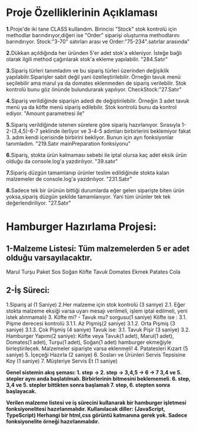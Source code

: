 # Proje Özelliklerinin Açıklaması

<strong>1.</strong>Proje'de iki tane CLASS kullandım. Birincisi "Stock" stok kontrolü için methodlar barındırıyor,diğeri ise "Order" siparişi oluşturma methodlarını barındırıyor. Stock:"3-70" satırları arası ve  Order:"75-234".satırlar arasında"

<strong>2.</strong>Dükkan açıldığında her üründen 5'er adet stok'a ekleniyor. İsteğe bağlı olarak ilgili method çağırılarak stok'a ekleme yapılabilir. "284.Satır"

<strong>3.</strong>Sipariş türleri tanımladım ve bu sipariş türleri üzerinden değişiklik yapılabilir.Siparişler sabit değil yani özelleştirilebilir. Örneğin tavuk menü seçilebilir ama marul ya da domates eklenmeden de sipariş verilebilir. Stok kontrolü bunu göz önünde bulundurarak yapılıyor. CheckStock:"27.Satır"

<strong>4.</strong>Sipariş verildiğinde siparişin adedi de değiştirilebilir. Örneğin 3 adet tavuk menü ya da köfte menü sipariş edilebilir. Stok kontrolü bunu da kontrol ediyor. "Amount parametresi ile"

<strong>5.</strong>Sipariş verildiğinde istenen sürelere göre sipariş hazırlanıyor. Sırasıyla
1-2-(3,4,5)-6-7 şeklinde ilerliyor ve 3-4-5 adımları birbirlerini beklemiyor fakat 3. adım kendi içerisinde birbirini bekliyor. Bunun için ayrı fonksiyonlar tanımladım. "219.Satır mainPreparation fonksiyonu"

<strong>6.</strong>Sipariş, stokta ürün kalmaması sebebi ile iptal olursa kaç adet eksik ürün olduğu da console.log'a yazdırılıyor. "39.satır"

<strong>7.</strong>Sipariş düzgün tamamlanıp ürünler teslim edildiğinde stokta kalan malzemeler de console.log'a yazdırılıyor. "231.Satır"

<strong>8.</strong>Sadece tek bir ürünün bittiği durumlarda eğer gelen siparişte biten ürün yoksa,sipariş düzgün şekilde tamamlanıyor. Yani tüm ürünler tek tek değerlendiriliyor. "27.Satır"

# Hamburger Hazırlama Projesi:

## 1-Malzeme Listesi: Tüm malzemelerden 5 er adet olduğu varsayılacaktır.
Marul
Turşu
Paket Sos
Soğan
Köfte
Tavuk
Domates
Ekmek
Patates
Cola


## 2-İş Süreci:

1.Sipariş al (1 Saniye)
2.Her malzeme için stok kontrolü (3 saniye)
2.1. Eğer stokta malzeme eksiği varsa uyarı mesajı verilmeli, işlem iptal edilmeli, yeni istek alınmamalı)
3. Köfte mi? - Tavuk mu? sorgusu(1 saniye)
Köfte ise :
3.1. Pişme derecesi kontrolü
3.1.1. Az Pişmiş(2 saniye)
3.1.2. Orta Pişmiş (3 saniye)
3.1.3. Çok Pişmiş (4 saniye)
Tavuk ise:
3.1. Tavuk Pişir (3 saniye)
3.2. Hamburger Yapımı(2 saniye): Köfte veya Tavuk(1 adet), Marul(1 adet), Domates(1 adet), Turşu(1 adet), Soğan(1 adet) hamburger ekmeğiyle birleştirilecek.
Malzemeler siparişte varsa eklenmeli!
4. Patatesleri Kızart (5 saniye)
5. İçeçeği Hazırla (2 saniye)
6. Sosları ve Ürünleri Servis Tepsisine Koy (1 saniye)
7. Müşteriye Servis Et (1 saniye)

<strong>
Genel sistemin akış şeması: 1. step -> 2. step -> 3,4,5 -> 6 -> 7
3,4 ve 5. stepler aynı anda başlatılmalı. Birbirlerinin bitmesini beklememeli.
6. step, 3,4 ve 5. stepler bittikten sonra başlamalı
7. step, 6. stepten sonra başlayacak.

<br/>

Verilen malzeme listesi ve iş sürecini kullanarak bir hamburger işletmesi fonksiyonelitesi hazırlanmalıdır.
Kullanılacak diller: (JavaScript, TypeScript)
Herhangi bir html,css görüntü katmanına gerek yok. Sadece fonksiyonelite örneği hazırlanmalıdır.
</strong>
